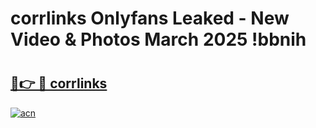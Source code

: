 # corrlinks Onlyfans Leaked - New Video & Photos March 2025 !bbnih

# <h2><a href="https://xoycky.iuczelnia.edu.pl?title=corrlinks&ref=bbnih">🔗👉 🔴 corrlinks</a></h2>

[![acn](https://github.com/user-attachments/assets/0f9c940e-d8b0-45ae-aac7-cd30a18b3e1c)](https://xoycky.iuczelnia.edu.pl?title=corrlinks&ref=bbnih)

